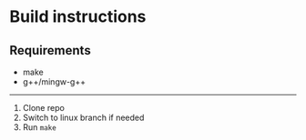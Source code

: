 # Build instructions

## Requirements
  - make
  - g++/mingw-g++

---
1. Clone repo
2. Switch to linux branch if needed
3. Run ```make```
